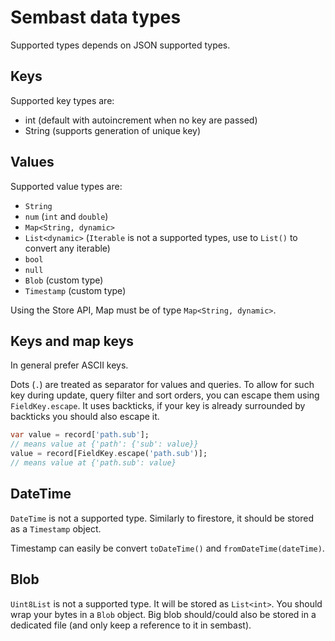 # Sembast data types

Supported types depends on JSON supported types.

## Keys

Supported key types are:
- int (default with autoincrement when no key are passed)
- String (supports generation of unique key)

## Values

Supported value types are:
- `String`
- `num` (`int` and `double`)
- `Map<String, dynamic>`
- `List<dynamic>` (`Iterable` is not a supported types, use to `List()` to convert any iterable)
- `bool`
- `null`
- `Blob` (custom type)
- `Timestamp` (custom type)

Using the Store API, Map must be of type `Map<String, dynamic>`.

## Keys and map keys

In general prefer ASCII keys.

Dots (`.`) are treated as separator for values and queries. To allow for such key during update, query filter and sort
orders, you can escape them using `FieldKey.escape`. It uses backticks, if your key is already surrounded by backticks
you should also escape it. 

```dart
var value = record['path.sub'];
// means value at {'path': {'sub': value}}
value = record[FieldKey.escape('path.sub')];
// means value at {'path.sub': value}
```

## DateTime

`DateTime` is not a supported type. Similarly to firestore, it should be stored as a `Timestamp` object.

Timestamp can easily be convert `toDateTime()` and `fromDateTime(dateTime)`.

## Blob

`Uint8List` is not a supported type. It will be stored as `List<int>`. You should wrap your bytes in a `Blob` object. 
Big blob should/could also be stored in a dedicated file (and only keep a reference to it in sembast).